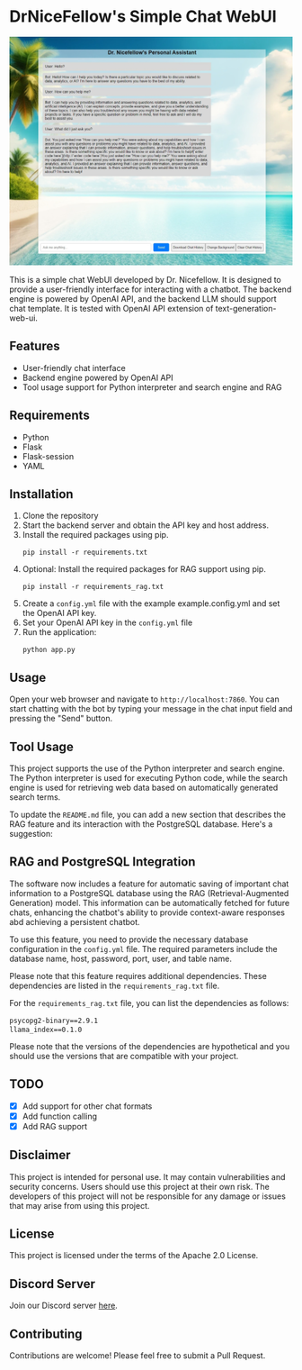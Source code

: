 # DrNiceFellow's Simple Chat WebUI

![Screenshot](/assets/screenshot.png)

This is a simple chat WebUI developed by Dr. Nicefellow. It is designed to provide a user-friendly interface for interacting with a chatbot. The backend engine is powered by OpenAI API, and the backend LLM should support chat template. It is tested with OpenAI API extension of text-generation-web-ui.

## Features

- User-friendly chat interface
- Backend engine powered by OpenAI API
- Tool usage support for Python interpreter and search engine and RAG

## Requirements

- Python
- Flask
- Flask-session
- YAML

## Installation

1. Clone the repository
2. Start the backend server and obtain the API key and host address.
3. Install the required packages using pip. 
   ```
   pip install -r requirements.txt
   ```
4. Optional: Install the required packages for RAG support using pip.
   ```
   pip install -r requirements_rag.txt
   ```
5. Create a `config.yml` file with the example example.config.yml and set the OpenAI API key.
6. Set your OpenAI API key in the `config.yml` file
7. Run the application:
   ```
   python app.py
   ```

## Usage

Open your web browser and navigate to `http://localhost:7860`. You can start chatting with the bot by typing your message in the chat input field and pressing the "Send" button.


## Tool Usage

This project supports the use of the Python interpreter and search engine. The Python interpreter is used for executing Python code, while the search engine is used for retrieving web data based on automatically generated search terms.

To update the `README.md` file, you can add a new section that describes the RAG feature and its interaction with the PostgreSQL database. Here's a suggestion:

## RAG and PostgreSQL Integration

The software now includes a feature for automatic saving of important chat information to a PostgreSQL database using the RAG (Retrieval-Augmented Generation) model. This information can be automatically fetched for future chats, enhancing the chatbot's ability to provide context-aware responses abd achieving a persistent chatbot.

To use this feature, you need to provide the necessary database configuration in the `config.yml` file. The required parameters include the database name, host, password, port, user, and table name.

Please note that this feature requires additional dependencies. These dependencies are listed in the `requirements_rag.txt` file.


For the `requirements_rag.txt` file, you can list the dependencies as follows:

```plaintext
psycopg2-binary==2.9.1
llama_index==0.1.0
```

Please note that the versions of the dependencies are hypothetical and you should use the versions that are compatible with your project.

## TODO

- [x] Add support for other chat formats
- [x] Add function calling
- [x] Add RAG support

## Disclaimer

This project is intended for personal use. It may contain vulnerabilities and security concerns. Users should use this project at their own risk. The developers of this project will not be responsible for any damage or issues that may arise from using this project.

## License

This project is licensed under the terms of the Apache 2.0 License.

## Discord Server

Join our Discord server [here](https://discord.gg/xhcBDEM3).

## Contributing

Contributions are welcome! Please feel free to submit a Pull Request.